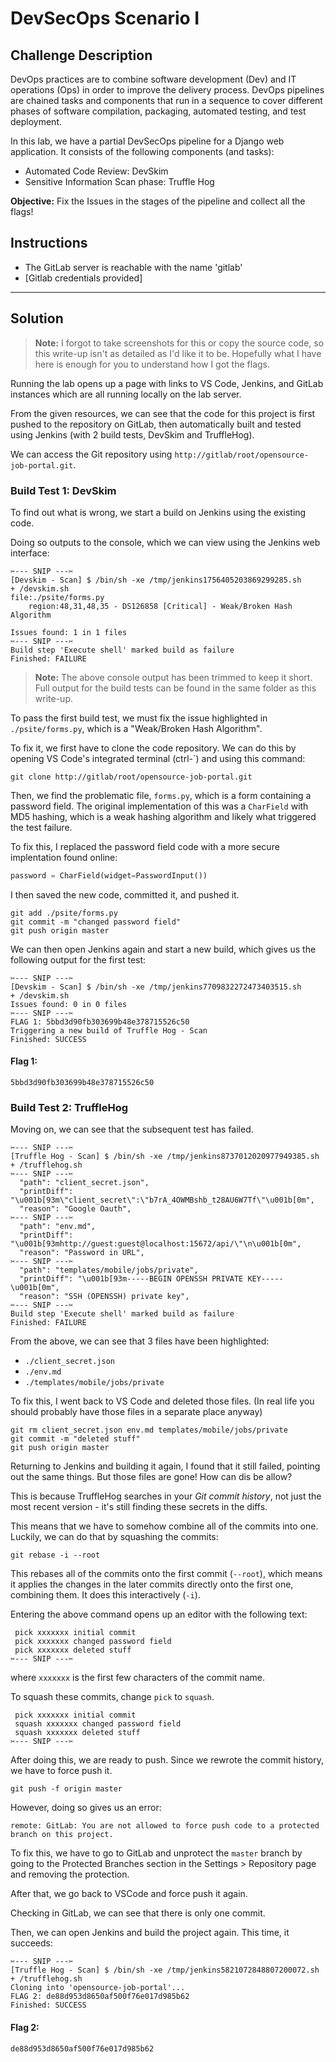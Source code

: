 # DevSecOps Scenario I

## Challenge Description
DevOps practices are to combine software development (Dev) and IT operations (Ops) in order to improve the delivery process. DevOps pipelines are chained tasks and components that run in a sequence to cover different phases of software compilation, packaging, automated testing, and test deployment.  

In this lab, we have a partial DevSecOps pipeline for a Django web application. It consists of the following components (and tasks):

* Automated Code Review: DevSkim
* Sensitive Information Scan phase: Truffle Hog

**Objective:** Fix the Issues in the stages of the pipeline and collect all the flags!

## Instructions
* The GitLab server is reachable with the name 'gitlab'
* [Gitlab credentials provided]

---

## Solution

> **Note:** I forgot to take screenshots for this or copy the source code, so this write-up isn't as detailed as I'd like it to be. Hopefully what I have here is enough for you to understand how I got the flags.

Running the lab opens up a page with links to VS Code, Jenkins, and GitLab instances which are all running locally on the lab server.

From the given resources, we can see that the code for this project is first pushed to the repository on GitLab, then automatically built and tested using Jenkins (with 2 build tests, DevSkim and TruffleHog).

We can access the Git repository using `http://gitlab/root/opensource-job-portal.git`.

### Build Test 1: DevSkim
To find out what is wrong, we start a build on Jenkins using the existing code.

Doing so outputs to the console, which we can view using the Jenkins web interface:
```
✂️--- SNIP ---✂️
[Devskim - Scan] $ /bin/sh -xe /tmp/jenkins1756405203869299285.sh
+ /devskim.sh
file:./psite/forms.py
	region:48,31,48,35 - DS126858 [Critical] - Weak/Broken Hash Algorithm

Issues found: 1 in 1 files
✂️--- SNIP ---✂️
Build step 'Execute shell' marked build as failure
Finished: FAILURE
```

> **Note:** The above console output has been trimmed to keep it short. Full output for the build tests can be found in the same folder as this write-up.

To pass the first build test, we must fix the issue highlighted in `./psite/forms.py`, which is a "Weak/Broken Hash Algorithm".

To fix it, we first have to clone the code repository. We can do this by opening VS Code's integrated terminal (ctrl-\`) and using this command:
```
git clone http://gitlab/root/opensource-job-portal.git
```

Then, we find the problematic file, `forms.py`,  which is a form containing a password field. The original implementation of this was a `CharField` with MD5 hashing, which is a weak hashing algorithm and likely what triggered the test failure.

To fix this, I replaced the password field code with a more secure implentation found online:
```python
password = CharField(widget=PasswordInput())
```

I then saved the new code, committed it, and pushed it.
```
git add ./psite/forms.py
git commit -m "changed password field"
git push origin master
```

We can then open Jenkins again and start a new build, which gives us the following output for the first test:
```
✂️--- SNIP ---✂️
[Devskim - Scan] $ /bin/sh -xe /tmp/jenkins7709832272473403515.sh
+ /devskim.sh
Issues found: 0 in 0 files
✂️--- SNIP ---✂️
FLAG 1: 5bbd3d90fb303699b48e378715526c50
Triggering a new build of Truffle Hog - Scan
Finished: SUCCESS
```

#### Flag 1:
```
5bbd3d90fb303699b48e378715526c50
```

### Build Test 2: TruffleHog

Moving on, we can see that the subsequent test has failed.
```
✂️--- SNIP ---✂️
[Truffle Hog - Scan] $ /bin/sh -xe /tmp/jenkins8737012020977949385.sh
+ /trufflehog.sh
✂️--- SNIP ---✂️
  "path": "client_secret.json",
  "printDiff": "\u001b[93m\"client_secret\":\"b7rA_4OWMBshb_t28AU6W7Tf\"\u001b[0m",
  "reason": "Google Oauth",
✂️--- SNIP ---✂️
  "path": "env.md",
  "printDiff": "\u001b[93mhttp://guest:guest@localhost:15672/api/\"\n\u001b[0m",
  "reason": "Password in URL",
✂️--- SNIP ---✂️
  "path": "templates/mobile/jobs/private",
  "printDiff": "\u001b[93m-----BEGIN OPENSSH PRIVATE KEY-----\u001b[0m",
  "reason": "SSH (OPENSSH) private key",
✂️--- SNIP ---✂️
Build step 'Execute shell' marked build as failure
Finished: FAILURE
```

From the above, we can see that 3 files have been highlighted:
* `./client_secret.json`
* `./env.md`
* `./templates/mobile/jobs/private`

To fix this, I went back to VS Code and deleted those files. (In real life you should probably have those files in a separate place anyway)
```
git rm client_secret.json env.md templates/mobile/jobs/private
git commit -m "deleted stuff"
git push origin master
```

Returning to Jenkins and building it again, I found that it still failed, pointing out the same things. But those files are gone! How can dis be allow?

This is because TruffleHog searches in your *Git commit history*, not just the most recent version - it's still finding these secrets in the diffs.

This means that we have to somehow combine all of the commits into one. Luckily, we can do that by squashing the commits:
```
git rebase -i --root
```

This rebases all of the commits onto the first commit (`--root`), which means it applies the changes in the later commits directly onto the first one, combining them. It does this interactively (`-i`).

Entering the above command opens up an editor with the following text:
```
 pick xxxxxxx initial commit
 pick xxxxxxx changed password field
 pick xxxxxxx deleted stuff
✂️--- SNIP ---✂️
```
where `xxxxxxx` is the first few characters of the commit name.

To squash these commits, change `pick` to `squash`.
```
 pick xxxxxxx initial commit
 squash xxxxxxx changed password field
 squash xxxxxxx deleted stuff
✂️--- SNIP ---✂️
```

After doing this, we are ready to push. Since we rewrote the commit history, we have to force push it.
```
git push -f origin master
```

However, doing so gives us an error:
```
remote: GitLab: You are not allowed to force push code to a protected branch on this project.
```

To fix this, we have to go to GitLab and unprotect the `master` branch by going to the Protected Branches section in the Settings > Repository page and removing the protection.

After that, we go back to VSCode and force push it again.

Checking in GitLab, we can see that there is only one commit.

Then, we can open Jenkins and build the project again. This time, it succeeds:
```
✂️--- SNIP ---✂️
[Truffle Hog - Scan] $ /bin/sh -xe /tmp/jenkins5821072848807200072.sh
+ /trufflehog.sh
Cloning into 'opensource-job-portal'...
FLAG 2: de88d953d8650af500f76e017d985b62
Finished: SUCCESS
```

#### Flag 2:
```
de88d953d8650af500f76e017d985b62
```